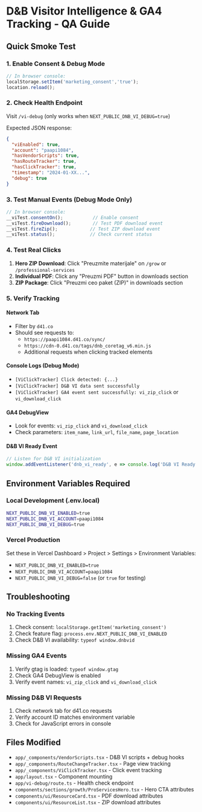 # D&B Visitor Intelligence & GA4 Tracking - QA Guide

## Quick Smoke Test

### 1. Enable Consent & Debug Mode
```javascript
// In browser console:
localStorage.setItem('marketing_consent','true'); 
location.reload();
```

### 2. Check Health Endpoint
Visit `/vi-debug` (only works when `NEXT_PUBLIC_DNB_VI_DEBUG=true`)

Expected JSON response:
```json
{
  "viEnabled": true,
  "account": "paapi1084",
  "hasVendorScripts": true,
  "hasRouteTracker": true,
  "hasClickTracker": true,
  "timestamp": "2024-01-XX...",
  "debug": true
}
```

### 3. Test Manual Events (Debug Mode Only)
```javascript
// In browser console:
__viTest.consentOn();           // Enable consent
__viTest.fireDownload();        // Test PDF download event
__viTest.fireZip();            // Test ZIP download event
__viTest.status();             // Check current status
```

### 4. Test Real Clicks
1. **Hero ZIP Download**: Click "Preuzmite materijale" on `/grow` or `/professional-services`
2. **Individual PDF**: Click any "Preuzmi PDF" button in downloads section
3. **ZIP Package**: Click "Preuzmi ceo paket (ZIP)" in downloads section

### 5. Verify Tracking

#### Network Tab
- Filter by `d41.co`
- Should see requests to:
  - `https://paapi1084.d41.co/sync/`
  - `https://cdn-0.d41.co/tags/dnb_coretag_v6.min.js`
  - Additional requests when clicking tracked elements

#### Console Logs (Debug Mode)
- `[ViClickTracker] Click detected: {...}`
- `[ViClickTracker] D&B VI data sent successfully`
- `[ViClickTracker] GA4 event sent successfully: vi_zip_click` or `vi_download_click`

#### GA4 DebugView
- Look for events: `vi_zip_click` and `vi_download_click`
- Check parameters: `item_name`, `link_url`, `file_name`, `page_location`

#### D&B VI Ready Event
```javascript
// Listen for D&B VI initialization
window.addEventListener('dnb_vi_ready', e => console.log('D&B VI Ready:', e.detail));
```

## Environment Variables Required

### Local Development (.env.local)
```bash
NEXT_PUBLIC_DNB_VI_ENABLED=true
NEXT_PUBLIC_DNB_VI_ACCOUNT=paapi1084
NEXT_PUBLIC_DNB_VI_DEBUG=true
```

### Vercel Production
Set these in Vercel Dashboard > Project > Settings > Environment Variables:
- `NEXT_PUBLIC_DNB_VI_ENABLED=true`
- `NEXT_PUBLIC_DNB_VI_ACCOUNT=paapi1084`
- `NEXT_PUBLIC_DNB_VI_DEBUG=false` (or `true` for testing)

## Troubleshooting

### No Tracking Events
1. Check consent: `localStorage.getItem('marketing_consent')`
2. Check feature flag: `process.env.NEXT_PUBLIC_DNB_VI_ENABLED`
3. Check D&B VI availability: `typeof window.dnbvid`

### Missing GA4 Events
1. Verify gtag is loaded: `typeof window.gtag`
2. Check GA4 DebugView is enabled
3. Verify event names: `vi_zip_click` and `vi_download_click`

### Missing D&B VI Requests
1. Check network tab for d41.co requests
2. Verify account ID matches environment variable
3. Check for JavaScript errors in console

## Files Modified

- `app/_components/VendorScripts.tsx` - D&B VI scripts + debug hooks
- `app/_components/RouteChangeTracker.tsx` - Page view tracking
- `app/_components/ViClickTracker.tsx` - Click event tracking
- `app/layout.tsx` - Component mounting
- `app/vi-debug/route.ts` - Health check endpoint
- `components/sections/growth/ProServicesHero.tsx` - Hero CTA attributes
- `components/ui/ResourceCard.tsx` - PDF download attributes
- `components/ui/ResourceList.tsx` - ZIP download attributes
